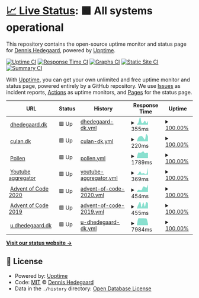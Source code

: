 # [📈 Live Status](https://upptime.dhedegaard.dk): <!--live status--> **🟩 All systems operational**

This repository contains the open-source uptime monitor and status page for [Dennis Hedegaard](https://dhedegaard.dk/), powered by [Upptime](https://github.com/upptime/upptime).

[![Uptime CI](https://github.com/koj-co/upptime/workflows/Uptime%20CI/badge.svg)](https://github.com/koj-co/upptime/actions?query=workflow%3A%22Uptime+CI%22)
[![Response Time CI](https://github.com/koj-co/upptime/workflows/Response%20Time%20CI/badge.svg)](https://github.com/koj-co/upptime/actions?query=workflow%3A%22Response+Time+CI%22)
[![Graphs CI](https://github.com/koj-co/upptime/workflows/Graphs%20CI/badge.svg)](https://github.com/koj-co/upptime/actions?query=workflow%3A%22Graphs+CI%22)
[![Static Site CI](https://github.com/koj-co/upptime/workflows/Static%20Site%20CI/badge.svg)](https://github.com/koj-co/upptime/actions?query=workflow%3A%22Static+Site+CI%22)
[![Summary CI](https://github.com/koj-co/upptime/workflows/Summary%20CI/badge.svg)](https://github.com/koj-co/upptime/actions?query=workflow%3A%22Summary+CI%22)

With [Upptime](https://upptime.js.org), you can get your own unlimited and free uptime monitor and status page, powered entirely by a GitHub repository. We use [Issues](https://github.com/dhedegaard/upptime/issues) as incident reports, [Actions](https://github.com/dhedegaard/upptime/actions) as uptime monitors, and [Pages](https://upptime.dhedegaard.dk) for the status page.

<!--start: status pages-->
<!-- This summary is generated by Upptime (https://github.com/upptime/upptime) -->
<!-- Do not edit this manually, your changes will be overwritten -->
<!-- prettier-ignore -->
| URL | Status | History | Response Time | Uptime |
| --- | ------ | ------- | ------------- | ------ |
| <img alt="" src="https://icons.duckduckgo.com/ip3/www.dhedegaard.dk.ico" height="13"> [dhedegaard.dk](https://www.dhedegaard.dk) | 🟩 Up | [dhedegaard-dk.yml](https://github.com/dhedegaard/upptime/commits/HEAD/history/dhedegaard-dk.yml) | <details><summary><img alt="Response time graph" src="./graphs/dhedegaard-dk/response-time-week.png" height="20"> 355ms</summary><br><a href="https://status.dhedegaard.dk/history/dhedegaard-dk"><img alt="Response time 375" src="https://img.shields.io/endpoint?url=https%3A%2F%2Fraw.githubusercontent.com%2Fdhedegaard%2Fupptime%2FHEAD%2Fapi%2Fdhedegaard-dk%2Fresponse-time.json"></a><br><a href="https://status.dhedegaard.dk/history/dhedegaard-dk"><img alt="24-hour response time 381" src="https://img.shields.io/endpoint?url=https%3A%2F%2Fraw.githubusercontent.com%2Fdhedegaard%2Fupptime%2FHEAD%2Fapi%2Fdhedegaard-dk%2Fresponse-time-day.json"></a><br><a href="https://status.dhedegaard.dk/history/dhedegaard-dk"><img alt="7-day response time 355" src="https://img.shields.io/endpoint?url=https%3A%2F%2Fraw.githubusercontent.com%2Fdhedegaard%2Fupptime%2FHEAD%2Fapi%2Fdhedegaard-dk%2Fresponse-time-week.json"></a><br><a href="https://status.dhedegaard.dk/history/dhedegaard-dk"><img alt="30-day response time 425" src="https://img.shields.io/endpoint?url=https%3A%2F%2Fraw.githubusercontent.com%2Fdhedegaard%2Fupptime%2FHEAD%2Fapi%2Fdhedegaard-dk%2Fresponse-time-month.json"></a><br><a href="https://status.dhedegaard.dk/history/dhedegaard-dk"><img alt="1-year response time 370" src="https://img.shields.io/endpoint?url=https%3A%2F%2Fraw.githubusercontent.com%2Fdhedegaard%2Fupptime%2FHEAD%2Fapi%2Fdhedegaard-dk%2Fresponse-time-year.json"></a></details> | <details><summary><a href="https://status.dhedegaard.dk/history/dhedegaard-dk">100.00%</a></summary><a href="https://status.dhedegaard.dk/history/dhedegaard-dk"><img alt="All-time uptime 100.00%" src="https://img.shields.io/endpoint?url=https%3A%2F%2Fraw.githubusercontent.com%2Fdhedegaard%2Fupptime%2FHEAD%2Fapi%2Fdhedegaard-dk%2Fuptime.json"></a><br><a href="https://status.dhedegaard.dk/history/dhedegaard-dk"><img alt="24-hour uptime 100.00%" src="https://img.shields.io/endpoint?url=https%3A%2F%2Fraw.githubusercontent.com%2Fdhedegaard%2Fupptime%2FHEAD%2Fapi%2Fdhedegaard-dk%2Fuptime-day.json"></a><br><a href="https://status.dhedegaard.dk/history/dhedegaard-dk"><img alt="7-day uptime 100.00%" src="https://img.shields.io/endpoint?url=https%3A%2F%2Fraw.githubusercontent.com%2Fdhedegaard%2Fupptime%2FHEAD%2Fapi%2Fdhedegaard-dk%2Fuptime-week.json"></a><br><a href="https://status.dhedegaard.dk/history/dhedegaard-dk"><img alt="30-day uptime 100.00%" src="https://img.shields.io/endpoint?url=https%3A%2F%2Fraw.githubusercontent.com%2Fdhedegaard%2Fupptime%2FHEAD%2Fapi%2Fdhedegaard-dk%2Fuptime-month.json"></a><br><a href="https://status.dhedegaard.dk/history/dhedegaard-dk"><img alt="1-year uptime 100.00%" src="https://img.shields.io/endpoint?url=https%3A%2F%2Fraw.githubusercontent.com%2Fdhedegaard%2Fupptime%2FHEAD%2Fapi%2Fdhedegaard-dk%2Fuptime-year.json"></a></details>
| <img alt="" src="https://icons.duckduckgo.com/ip3/www.culan.dk.ico" height="13"> [culan.dk](https://www.culan.dk) | 🟩 Up | [culan-dk.yml](https://github.com/dhedegaard/upptime/commits/HEAD/history/culan-dk.yml) | <details><summary><img alt="Response time graph" src="./graphs/culan-dk/response-time-week.png" height="20"> 220ms</summary><br><a href="https://status.dhedegaard.dk/history/culan-dk"><img alt="Response time 203" src="https://img.shields.io/endpoint?url=https%3A%2F%2Fraw.githubusercontent.com%2Fdhedegaard%2Fupptime%2FHEAD%2Fapi%2Fculan-dk%2Fresponse-time.json"></a><br><a href="https://status.dhedegaard.dk/history/culan-dk"><img alt="24-hour response time 252" src="https://img.shields.io/endpoint?url=https%3A%2F%2Fraw.githubusercontent.com%2Fdhedegaard%2Fupptime%2FHEAD%2Fapi%2Fculan-dk%2Fresponse-time-day.json"></a><br><a href="https://status.dhedegaard.dk/history/culan-dk"><img alt="7-day response time 220" src="https://img.shields.io/endpoint?url=https%3A%2F%2Fraw.githubusercontent.com%2Fdhedegaard%2Fupptime%2FHEAD%2Fapi%2Fculan-dk%2Fresponse-time-week.json"></a><br><a href="https://status.dhedegaard.dk/history/culan-dk"><img alt="30-day response time 389" src="https://img.shields.io/endpoint?url=https%3A%2F%2Fraw.githubusercontent.com%2Fdhedegaard%2Fupptime%2FHEAD%2Fapi%2Fculan-dk%2Fresponse-time-month.json"></a><br><a href="https://status.dhedegaard.dk/history/culan-dk"><img alt="1-year response time 198" src="https://img.shields.io/endpoint?url=https%3A%2F%2Fraw.githubusercontent.com%2Fdhedegaard%2Fupptime%2FHEAD%2Fapi%2Fculan-dk%2Fresponse-time-year.json"></a></details> | <details><summary><a href="https://status.dhedegaard.dk/history/culan-dk">100.00%</a></summary><a href="https://status.dhedegaard.dk/history/culan-dk"><img alt="All-time uptime 100.00%" src="https://img.shields.io/endpoint?url=https%3A%2F%2Fraw.githubusercontent.com%2Fdhedegaard%2Fupptime%2FHEAD%2Fapi%2Fculan-dk%2Fuptime.json"></a><br><a href="https://status.dhedegaard.dk/history/culan-dk"><img alt="24-hour uptime 100.00%" src="https://img.shields.io/endpoint?url=https%3A%2F%2Fraw.githubusercontent.com%2Fdhedegaard%2Fupptime%2FHEAD%2Fapi%2Fculan-dk%2Fuptime-day.json"></a><br><a href="https://status.dhedegaard.dk/history/culan-dk"><img alt="7-day uptime 100.00%" src="https://img.shields.io/endpoint?url=https%3A%2F%2Fraw.githubusercontent.com%2Fdhedegaard%2Fupptime%2FHEAD%2Fapi%2Fculan-dk%2Fuptime-week.json"></a><br><a href="https://status.dhedegaard.dk/history/culan-dk"><img alt="30-day uptime 100.00%" src="https://img.shields.io/endpoint?url=https%3A%2F%2Fraw.githubusercontent.com%2Fdhedegaard%2Fupptime%2FHEAD%2Fapi%2Fculan-dk%2Fuptime-month.json"></a><br><a href="https://status.dhedegaard.dk/history/culan-dk"><img alt="1-year uptime 100.00%" src="https://img.shields.io/endpoint?url=https%3A%2F%2Fraw.githubusercontent.com%2Fdhedegaard%2Fupptime%2FHEAD%2Fapi%2Fculan-dk%2Fuptime-year.json"></a></details>
| <img alt="" src="https://icons.duckduckgo.com/ip3/pollen.dhedegaard.dk.ico" height="13"> [Pollen](https://pollen.dhedegaard.dk) | 🟩 Up | [pollen.yml](https://github.com/dhedegaard/upptime/commits/HEAD/history/pollen.yml) | <details><summary><img alt="Response time graph" src="./graphs/pollen/response-time-week.png" height="20"> 1789ms</summary><br><a href="https://status.dhedegaard.dk/history/pollen"><img alt="Response time 6284" src="https://img.shields.io/endpoint?url=https%3A%2F%2Fraw.githubusercontent.com%2Fdhedegaard%2Fupptime%2FHEAD%2Fapi%2Fpollen%2Fresponse-time.json"></a><br><a href="https://status.dhedegaard.dk/history/pollen"><img alt="24-hour response time 1705" src="https://img.shields.io/endpoint?url=https%3A%2F%2Fraw.githubusercontent.com%2Fdhedegaard%2Fupptime%2FHEAD%2Fapi%2Fpollen%2Fresponse-time-day.json"></a><br><a href="https://status.dhedegaard.dk/history/pollen"><img alt="7-day response time 1789" src="https://img.shields.io/endpoint?url=https%3A%2F%2Fraw.githubusercontent.com%2Fdhedegaard%2Fupptime%2FHEAD%2Fapi%2Fpollen%2Fresponse-time-week.json"></a><br><a href="https://status.dhedegaard.dk/history/pollen"><img alt="30-day response time 1888" src="https://img.shields.io/endpoint?url=https%3A%2F%2Fraw.githubusercontent.com%2Fdhedegaard%2Fupptime%2FHEAD%2Fapi%2Fpollen%2Fresponse-time-month.json"></a><br><a href="https://status.dhedegaard.dk/history/pollen"><img alt="1-year response time 6252" src="https://img.shields.io/endpoint?url=https%3A%2F%2Fraw.githubusercontent.com%2Fdhedegaard%2Fupptime%2FHEAD%2Fapi%2Fpollen%2Fresponse-time-year.json"></a></details> | <details><summary><a href="https://status.dhedegaard.dk/history/pollen">100.00%</a></summary><a href="https://status.dhedegaard.dk/history/pollen"><img alt="All-time uptime 99.29%" src="https://img.shields.io/endpoint?url=https%3A%2F%2Fraw.githubusercontent.com%2Fdhedegaard%2Fupptime%2FHEAD%2Fapi%2Fpollen%2Fuptime.json"></a><br><a href="https://status.dhedegaard.dk/history/pollen"><img alt="24-hour uptime 100.00%" src="https://img.shields.io/endpoint?url=https%3A%2F%2Fraw.githubusercontent.com%2Fdhedegaard%2Fupptime%2FHEAD%2Fapi%2Fpollen%2Fuptime-day.json"></a><br><a href="https://status.dhedegaard.dk/history/pollen"><img alt="7-day uptime 100.00%" src="https://img.shields.io/endpoint?url=https%3A%2F%2Fraw.githubusercontent.com%2Fdhedegaard%2Fupptime%2FHEAD%2Fapi%2Fpollen%2Fuptime-week.json"></a><br><a href="https://status.dhedegaard.dk/history/pollen"><img alt="30-day uptime 100.00%" src="https://img.shields.io/endpoint?url=https%3A%2F%2Fraw.githubusercontent.com%2Fdhedegaard%2Fupptime%2FHEAD%2Fapi%2Fpollen%2Fuptime-month.json"></a><br><a href="https://status.dhedegaard.dk/history/pollen"><img alt="1-year uptime 99.58%" src="https://img.shields.io/endpoint?url=https%3A%2F%2Fraw.githubusercontent.com%2Fdhedegaard%2Fupptime%2FHEAD%2Fapi%2Fpollen%2Fuptime-year.json"></a></details>
| <img alt="" src="https://icons.duckduckgo.com/ip3/ut.dhedegaard.dk.ico" height="13"> [Youtube aggregator](https://ut.dhedegaard.dk) | 🟩 Up | [youtube-aggregator.yml](https://github.com/dhedegaard/upptime/commits/HEAD/history/youtube-aggregator.yml) | <details><summary><img alt="Response time graph" src="./graphs/youtube-aggregator/response-time-week.png" height="20"> 369ms</summary><br><a href="https://status.dhedegaard.dk/history/youtube-aggregator"><img alt="Response time 351" src="https://img.shields.io/endpoint?url=https%3A%2F%2Fraw.githubusercontent.com%2Fdhedegaard%2Fupptime%2FHEAD%2Fapi%2Fyoutube-aggregator%2Fresponse-time.json"></a><br><a href="https://status.dhedegaard.dk/history/youtube-aggregator"><img alt="24-hour response time 347" src="https://img.shields.io/endpoint?url=https%3A%2F%2Fraw.githubusercontent.com%2Fdhedegaard%2Fupptime%2FHEAD%2Fapi%2Fyoutube-aggregator%2Fresponse-time-day.json"></a><br><a href="https://status.dhedegaard.dk/history/youtube-aggregator"><img alt="7-day response time 369" src="https://img.shields.io/endpoint?url=https%3A%2F%2Fraw.githubusercontent.com%2Fdhedegaard%2Fupptime%2FHEAD%2Fapi%2Fyoutube-aggregator%2Fresponse-time-week.json"></a><br><a href="https://status.dhedegaard.dk/history/youtube-aggregator"><img alt="30-day response time 292" src="https://img.shields.io/endpoint?url=https%3A%2F%2Fraw.githubusercontent.com%2Fdhedegaard%2Fupptime%2FHEAD%2Fapi%2Fyoutube-aggregator%2Fresponse-time-month.json"></a><br><a href="https://status.dhedegaard.dk/history/youtube-aggregator"><img alt="1-year response time 336" src="https://img.shields.io/endpoint?url=https%3A%2F%2Fraw.githubusercontent.com%2Fdhedegaard%2Fupptime%2FHEAD%2Fapi%2Fyoutube-aggregator%2Fresponse-time-year.json"></a></details> | <details><summary><a href="https://status.dhedegaard.dk/history/youtube-aggregator">100.00%</a></summary><a href="https://status.dhedegaard.dk/history/youtube-aggregator"><img alt="All-time uptime 100.00%" src="https://img.shields.io/endpoint?url=https%3A%2F%2Fraw.githubusercontent.com%2Fdhedegaard%2Fupptime%2FHEAD%2Fapi%2Fyoutube-aggregator%2Fuptime.json"></a><br><a href="https://status.dhedegaard.dk/history/youtube-aggregator"><img alt="24-hour uptime 100.00%" src="https://img.shields.io/endpoint?url=https%3A%2F%2Fraw.githubusercontent.com%2Fdhedegaard%2Fupptime%2FHEAD%2Fapi%2Fyoutube-aggregator%2Fuptime-day.json"></a><br><a href="https://status.dhedegaard.dk/history/youtube-aggregator"><img alt="7-day uptime 100.00%" src="https://img.shields.io/endpoint?url=https%3A%2F%2Fraw.githubusercontent.com%2Fdhedegaard%2Fupptime%2FHEAD%2Fapi%2Fyoutube-aggregator%2Fuptime-week.json"></a><br><a href="https://status.dhedegaard.dk/history/youtube-aggregator"><img alt="30-day uptime 100.00%" src="https://img.shields.io/endpoint?url=https%3A%2F%2Fraw.githubusercontent.com%2Fdhedegaard%2Fupptime%2FHEAD%2Fapi%2Fyoutube-aggregator%2Fuptime-month.json"></a><br><a href="https://status.dhedegaard.dk/history/youtube-aggregator"><img alt="1-year uptime 100.00%" src="https://img.shields.io/endpoint?url=https%3A%2F%2Fraw.githubusercontent.com%2Fdhedegaard%2Fupptime%2FHEAD%2Fapi%2Fyoutube-aggregator%2Fuptime-year.json"></a></details>
| <img alt="" src="https://icons.duckduckgo.com/ip3/aoc2020.dhedegaard.dk.ico" height="13"> [Advent of Code 2020](https://aoc2020.dhedegaard.dk) | 🟩 Up | [advent-of-code-2020.yml](https://github.com/dhedegaard/upptime/commits/HEAD/history/advent-of-code-2020.yml) | <details><summary><img alt="Response time graph" src="./graphs/advent-of-code-2020/response-time-week.png" height="20"> 454ms</summary><br><a href="https://status.dhedegaard.dk/history/advent-of-code-2020"><img alt="Response time 485" src="https://img.shields.io/endpoint?url=https%3A%2F%2Fraw.githubusercontent.com%2Fdhedegaard%2Fupptime%2FHEAD%2Fapi%2Fadvent-of-code-2020%2Fresponse-time.json"></a><br><a href="https://status.dhedegaard.dk/history/advent-of-code-2020"><img alt="24-hour response time 536" src="https://img.shields.io/endpoint?url=https%3A%2F%2Fraw.githubusercontent.com%2Fdhedegaard%2Fupptime%2FHEAD%2Fapi%2Fadvent-of-code-2020%2Fresponse-time-day.json"></a><br><a href="https://status.dhedegaard.dk/history/advent-of-code-2020"><img alt="7-day response time 454" src="https://img.shields.io/endpoint?url=https%3A%2F%2Fraw.githubusercontent.com%2Fdhedegaard%2Fupptime%2FHEAD%2Fapi%2Fadvent-of-code-2020%2Fresponse-time-week.json"></a><br><a href="https://status.dhedegaard.dk/history/advent-of-code-2020"><img alt="30-day response time 453" src="https://img.shields.io/endpoint?url=https%3A%2F%2Fraw.githubusercontent.com%2Fdhedegaard%2Fupptime%2FHEAD%2Fapi%2Fadvent-of-code-2020%2Fresponse-time-month.json"></a><br><a href="https://status.dhedegaard.dk/history/advent-of-code-2020"><img alt="1-year response time 482" src="https://img.shields.io/endpoint?url=https%3A%2F%2Fraw.githubusercontent.com%2Fdhedegaard%2Fupptime%2FHEAD%2Fapi%2Fadvent-of-code-2020%2Fresponse-time-year.json"></a></details> | <details><summary><a href="https://status.dhedegaard.dk/history/advent-of-code-2020">100.00%</a></summary><a href="https://status.dhedegaard.dk/history/advent-of-code-2020"><img alt="All-time uptime 99.98%" src="https://img.shields.io/endpoint?url=https%3A%2F%2Fraw.githubusercontent.com%2Fdhedegaard%2Fupptime%2FHEAD%2Fapi%2Fadvent-of-code-2020%2Fuptime.json"></a><br><a href="https://status.dhedegaard.dk/history/advent-of-code-2020"><img alt="24-hour uptime 100.00%" src="https://img.shields.io/endpoint?url=https%3A%2F%2Fraw.githubusercontent.com%2Fdhedegaard%2Fupptime%2FHEAD%2Fapi%2Fadvent-of-code-2020%2Fuptime-day.json"></a><br><a href="https://status.dhedegaard.dk/history/advent-of-code-2020"><img alt="7-day uptime 100.00%" src="https://img.shields.io/endpoint?url=https%3A%2F%2Fraw.githubusercontent.com%2Fdhedegaard%2Fupptime%2FHEAD%2Fapi%2Fadvent-of-code-2020%2Fuptime-week.json"></a><br><a href="https://status.dhedegaard.dk/history/advent-of-code-2020"><img alt="30-day uptime 100.00%" src="https://img.shields.io/endpoint?url=https%3A%2F%2Fraw.githubusercontent.com%2Fdhedegaard%2Fupptime%2FHEAD%2Fapi%2Fadvent-of-code-2020%2Fuptime-month.json"></a><br><a href="https://status.dhedegaard.dk/history/advent-of-code-2020"><img alt="1-year uptime 100.00%" src="https://img.shields.io/endpoint?url=https%3A%2F%2Fraw.githubusercontent.com%2Fdhedegaard%2Fupptime%2FHEAD%2Fapi%2Fadvent-of-code-2020%2Fuptime-year.json"></a></details>
| <img alt="" src="https://icons.duckduckgo.com/ip3/aoc2019.dhedegaard.dk.ico" height="13"> [Advent of Code 2019](https://aoc2019.dhedegaard.dk) | 🟩 Up | [advent-of-code-2019.yml](https://github.com/dhedegaard/upptime/commits/HEAD/history/advent-of-code-2019.yml) | <details><summary><img alt="Response time graph" src="./graphs/advent-of-code-2019/response-time-week.png" height="20"> 455ms</summary><br><a href="https://status.dhedegaard.dk/history/advent-of-code-2019"><img alt="Response time 461" src="https://img.shields.io/endpoint?url=https%3A%2F%2Fraw.githubusercontent.com%2Fdhedegaard%2Fupptime%2FHEAD%2Fapi%2Fadvent-of-code-2019%2Fresponse-time.json"></a><br><a href="https://status.dhedegaard.dk/history/advent-of-code-2019"><img alt="24-hour response time 670" src="https://img.shields.io/endpoint?url=https%3A%2F%2Fraw.githubusercontent.com%2Fdhedegaard%2Fupptime%2FHEAD%2Fapi%2Fadvent-of-code-2019%2Fresponse-time-day.json"></a><br><a href="https://status.dhedegaard.dk/history/advent-of-code-2019"><img alt="7-day response time 455" src="https://img.shields.io/endpoint?url=https%3A%2F%2Fraw.githubusercontent.com%2Fdhedegaard%2Fupptime%2FHEAD%2Fapi%2Fadvent-of-code-2019%2Fresponse-time-week.json"></a><br><a href="https://status.dhedegaard.dk/history/advent-of-code-2019"><img alt="30-day response time 415" src="https://img.shields.io/endpoint?url=https%3A%2F%2Fraw.githubusercontent.com%2Fdhedegaard%2Fupptime%2FHEAD%2Fapi%2Fadvent-of-code-2019%2Fresponse-time-month.json"></a><br><a href="https://status.dhedegaard.dk/history/advent-of-code-2019"><img alt="1-year response time 436" src="https://img.shields.io/endpoint?url=https%3A%2F%2Fraw.githubusercontent.com%2Fdhedegaard%2Fupptime%2FHEAD%2Fapi%2Fadvent-of-code-2019%2Fresponse-time-year.json"></a></details> | <details><summary><a href="https://status.dhedegaard.dk/history/advent-of-code-2019">100.00%</a></summary><a href="https://status.dhedegaard.dk/history/advent-of-code-2019"><img alt="All-time uptime 99.97%" src="https://img.shields.io/endpoint?url=https%3A%2F%2Fraw.githubusercontent.com%2Fdhedegaard%2Fupptime%2FHEAD%2Fapi%2Fadvent-of-code-2019%2Fuptime.json"></a><br><a href="https://status.dhedegaard.dk/history/advent-of-code-2019"><img alt="24-hour uptime 100.00%" src="https://img.shields.io/endpoint?url=https%3A%2F%2Fraw.githubusercontent.com%2Fdhedegaard%2Fupptime%2FHEAD%2Fapi%2Fadvent-of-code-2019%2Fuptime-day.json"></a><br><a href="https://status.dhedegaard.dk/history/advent-of-code-2019"><img alt="7-day uptime 100.00%" src="https://img.shields.io/endpoint?url=https%3A%2F%2Fraw.githubusercontent.com%2Fdhedegaard%2Fupptime%2FHEAD%2Fapi%2Fadvent-of-code-2019%2Fuptime-week.json"></a><br><a href="https://status.dhedegaard.dk/history/advent-of-code-2019"><img alt="30-day uptime 100.00%" src="https://img.shields.io/endpoint?url=https%3A%2F%2Fraw.githubusercontent.com%2Fdhedegaard%2Fupptime%2FHEAD%2Fapi%2Fadvent-of-code-2019%2Fuptime-month.json"></a><br><a href="https://status.dhedegaard.dk/history/advent-of-code-2019"><img alt="1-year uptime 100.00%" src="https://img.shields.io/endpoint?url=https%3A%2F%2Fraw.githubusercontent.com%2Fdhedegaard%2Fupptime%2FHEAD%2Fapi%2Fadvent-of-code-2019%2Fuptime-year.json"></a></details>
| <img alt="" src="https://icons.duckduckgo.com/ip3/u.dhedegaard.dk.ico" height="13"> [u.dhedegaard.dk](https://u.dhedegaard.dk) | 🟩 Up | [u-dhedegaard-dk.yml](https://github.com/dhedegaard/upptime/commits/HEAD/history/u-dhedegaard-dk.yml) | <details><summary><img alt="Response time graph" src="./graphs/u-dhedegaard-dk/response-time-week.png" height="20"> 7984ms</summary><br><a href="https://status.dhedegaard.dk/history/u-dhedegaard-dk"><img alt="Response time 9769" src="https://img.shields.io/endpoint?url=https%3A%2F%2Fraw.githubusercontent.com%2Fdhedegaard%2Fupptime%2FHEAD%2Fapi%2Fu-dhedegaard-dk%2Fresponse-time.json"></a><br><a href="https://status.dhedegaard.dk/history/u-dhedegaard-dk"><img alt="24-hour response time 8890" src="https://img.shields.io/endpoint?url=https%3A%2F%2Fraw.githubusercontent.com%2Fdhedegaard%2Fupptime%2FHEAD%2Fapi%2Fu-dhedegaard-dk%2Fresponse-time-day.json"></a><br><a href="https://status.dhedegaard.dk/history/u-dhedegaard-dk"><img alt="7-day response time 7984" src="https://img.shields.io/endpoint?url=https%3A%2F%2Fraw.githubusercontent.com%2Fdhedegaard%2Fupptime%2FHEAD%2Fapi%2Fu-dhedegaard-dk%2Fresponse-time-week.json"></a><br><a href="https://status.dhedegaard.dk/history/u-dhedegaard-dk"><img alt="30-day response time 9864" src="https://img.shields.io/endpoint?url=https%3A%2F%2Fraw.githubusercontent.com%2Fdhedegaard%2Fupptime%2FHEAD%2Fapi%2Fu-dhedegaard-dk%2Fresponse-time-month.json"></a><br><a href="https://status.dhedegaard.dk/history/u-dhedegaard-dk"><img alt="1-year response time 9955" src="https://img.shields.io/endpoint?url=https%3A%2F%2Fraw.githubusercontent.com%2Fdhedegaard%2Fupptime%2FHEAD%2Fapi%2Fu-dhedegaard-dk%2Fresponse-time-year.json"></a></details> | <details><summary><a href="https://status.dhedegaard.dk/history/u-dhedegaard-dk">100.00%</a></summary><a href="https://status.dhedegaard.dk/history/u-dhedegaard-dk"><img alt="All-time uptime 99.96%" src="https://img.shields.io/endpoint?url=https%3A%2F%2Fraw.githubusercontent.com%2Fdhedegaard%2Fupptime%2FHEAD%2Fapi%2Fu-dhedegaard-dk%2Fuptime.json"></a><br><a href="https://status.dhedegaard.dk/history/u-dhedegaard-dk"><img alt="24-hour uptime 100.00%" src="https://img.shields.io/endpoint?url=https%3A%2F%2Fraw.githubusercontent.com%2Fdhedegaard%2Fupptime%2FHEAD%2Fapi%2Fu-dhedegaard-dk%2Fuptime-day.json"></a><br><a href="https://status.dhedegaard.dk/history/u-dhedegaard-dk"><img alt="7-day uptime 100.00%" src="https://img.shields.io/endpoint?url=https%3A%2F%2Fraw.githubusercontent.com%2Fdhedegaard%2Fupptime%2FHEAD%2Fapi%2Fu-dhedegaard-dk%2Fuptime-week.json"></a><br><a href="https://status.dhedegaard.dk/history/u-dhedegaard-dk"><img alt="30-day uptime 100.00%" src="https://img.shields.io/endpoint?url=https%3A%2F%2Fraw.githubusercontent.com%2Fdhedegaard%2Fupptime%2FHEAD%2Fapi%2Fu-dhedegaard-dk%2Fuptime-month.json"></a><br><a href="https://status.dhedegaard.dk/history/u-dhedegaard-dk"><img alt="1-year uptime 100.00%" src="https://img.shields.io/endpoint?url=https%3A%2F%2Fraw.githubusercontent.com%2Fdhedegaard%2Fupptime%2FHEAD%2Fapi%2Fu-dhedegaard-dk%2Fuptime-year.json"></a></details>

<!--end: status pages-->

[**Visit our status website →**](https://upptime.dhedegaard.dk)

## 📄 License

- Powered by: [Upptime](https://github.com/upptime/upptime)
- Code: [MIT](./LICENSE) © [Dennis Hedegaard](https://dhedegaard.dk/)
- Data in the `./history` directory: [Open Database License](https://opendatacommons.org/licenses/odbl/1-0/)
